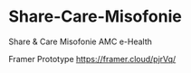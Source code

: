 # Share-Care-Misofonie
Share &amp; Care Misofonie AMC e-Health

Framer Prototype
https://framer.cloud/pjrVq/
